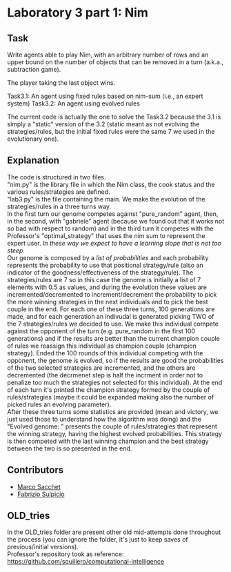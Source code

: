 # Laboratory 3 part 1: Nim

## Task

Write agents able to play Nim, with an arbitrary number of rows and an upper bound  on the number of objects that can be removed in a turn (a.k.a., subtraction game).

The player taking the last object wins.

Task3.1: An agent using fixed rules based on nim-sum (i.e., an expert system)
Task3.2: An agent using evolved rules

The current code is actually the one to solve the Task3.2 because the 3.1 is simply a "static" version of the 3.2 (static meant as not evolving the strategies/rules, but the initial fixed rules were the same 7 we used in the evolutionary one).

## Explanation

The code is structured in two files. \
"nim.py" is the library file in which the Nim class, the cook status and the various rules/strategies are defined. \
"lab3.py" is the file containing the main.
We make the evolution of the strategies/rules in a three turns way. \
In the first turn our genome competes against "pure_random" agent, then, in the second, with "gabriele" agent (because we found out that it works not so bad with respect to random) and in the third turn it competes with the Professor's "optimal_strategy" that uses the nim sum to represent the expert user. *In these way we expect to have a learning slope that is not too steep*. \
Our genome is composed by a *list of probabilities* and each probability represents the probability to use that positional strategy/rule (also an indicator of the goodness/effectiveness of the strategy/rule). The strategies/rules are 7 so in this case the genome is initially a list of 7 elements with 0.5 as values, and during the evolution these values are incremented/decremented to increment/decrement the probability to pick the more winning strategies in the next individuals and to pick the best couple in the end.
For each one of these three turns, 100 generations are made, and for each generation an indivudal is generated picking TWO of the 7 strategies/rules we decided to use.
We make this individual compete against the opponent of the turn (e.g. pure_random in the first 100 generations) and if the results are better than the current champion couple of rules we reassign this individual as champion couple (champion strategy). 
Ended the 100 rounds of this individual competing with the opponent, the genome is evolved, so if the results are good the probabilities of the two selected strategies are incremented, and the others are decremented (the decrmenet step is half the incrment in order not to penalize too much the strategies not selected for this individual). 
At the end of each turn it's printed the champion strategy formed by the couple of rules/strategies (maybe it could be expanded making also the number of picked rules an evolving parameter). \
After these three turns some statistics are provided (mean and victory, we just used those to understand how the algorithm was doing) and the "Evolved genome: " presents the couple of rules/strategies that represent the winning strategy, having the highest evolved probabilities.
This strategy is then competed with the last winning champion and the best strategy between the two is so presented in the end.

## Contributors

- [Marco Sacchet](https://github.com/saccuz)
- [Fabrizio Sulpicio](https://github.com/Xiusss)

## OLD_tries
In the OLD_tries folder are present other old mid-attempts done throughout the process (you can ignore the folder, it's just to keep saves of previous/initial versions). \
Professor's repository took as reference: https://github.com/squillero/computational-intelligence